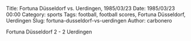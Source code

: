 Title: Fortuna Düsseldorf vs. Uerdingen, 1985/03/23
Date: 1985/03/23 00:00
Category: sports
Tags: football, football scores, Fortuna Düsseldorf, Uerdingen
Slug: fortuna-dusseldorf-vs-uerdingen
Author: carbonero


Fortuna Düsseldorf 2 - 2 Uerdingen
